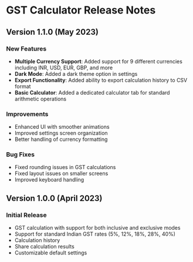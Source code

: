# GST Calculator Release Notes

## Version 1.1.0 (May 2023)

### New Features
- **Multiple Currency Support**: Added support for 9 different currencies including INR, USD, EUR, GBP, and more
- **Dark Mode**: Added a dark theme option in settings
- **Export Functionality**: Added ability to export calculation history to CSV format
- **Basic Calculator**: Added a dedicated calculator tab for standard arithmetic operations

### Improvements
- Enhanced UI with smoother animations
- Improved settings screen organization
- Better handling of currency formatting

### Bug Fixes
- Fixed rounding issues in GST calculations
- Fixed layout issues on smaller screens
- Improved keyboard handling

## Version 1.0.0 (April 2023)

### Initial Release
- GST calculation with support for both inclusive and exclusive modes
- Support for standard Indian GST rates (5%, 12%, 18%, 28%, 40%)
- Calculation history
- Share calculation results
- Customizable default settings
